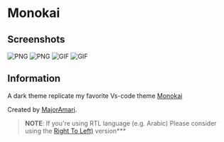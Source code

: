 # Monokai

## Screenshots

![PNG](https://i.imgur.com/EQFCrZm.png)
![PNG](https://i.imgur.com/Ubv3LAM.png)
![GIF](https://i.imgur.com/fqoMVth.gif)
![GIF](https://i.imgur.com/bddl1pQ.gif)

## Information

A dark theme replicate my favorite Vs-code theme [Monokai](https://monokai.pro/vscode)

Created by [MajorAmari](https://github.com/Majoramari).

> **NOTE**: If you're using RTL language (e.g. Arabic) Please consider using the [Right To Left)](<../Monokai_(Right*To_Left)/README.md>) version\*\*\*
